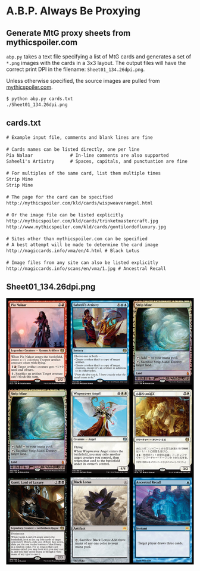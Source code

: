 # A.B.P. Always Be Proxying
## Generate MtG proxy sheets from mythicspoiler.com

`abp.py` takes a text file specifying a list of MtG cards and generates a set of `*.png` images with the cards in a 3x3 layout. The output files will have the correct print DPI in the filename: `Sheet01_134.26dpi.png`.

Unless otherwise specified, the source images are pulled from [mythicspoiler.com](mythicspoiler.com).
```
$ python abp.py cards.txt
./Sheet01_134.26dpi.png
```

## cards.txt
```
# Example input file, comments and blank lines are fine

# Cards names can be listed directly, one per line
Pia Nalaar              # In-line comments are also supported
Saheeli's Artistry      # Spaces, capitals, and punctuation are fine

# For multiples of the same card, list them multiple times
Strip Mine
Strip Mine

# The page for the card can be specified
http://mythicspoiler.com/kld/cards/wispweaverangel.html

# Or the image file can be listed explicitly
http://mythicspoiler.com/kld/cards/trinketmastercraft.jpg
http://www.mythicspoiler.com/kld/cards/gontilordofluxury.jpg

# Sites other than mythicspoiler.com can be specified
# A best attempt will be made to determine the card image
http://magiccards.info/vma/en/4.html # Black Lotus

# Image files from any site can also be listed explicitly
http://magiccards.info/scans/en/vma/1.jpg # Ancestral Recall
```

## Sheet01_134.26dpi.png
![alt text](https://github.com/RobRuana/abp/raw/master/example_Sheet01_134.26dpi.png "Example output")

